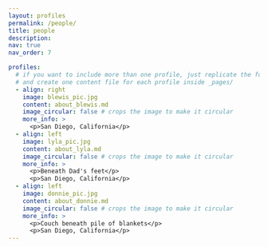 ```yaml
---
layout: profiles
permalink: /people/
title: people
description: 
nav: true
nav_order: 7

profiles:
  # if you want to include more than one profile, just replicate the following block
  # and create one content file for each profile inside _pages/
  - align: right
    image: blewis_pic.jpg
    content: about_blewis.md
    image_circular: false # crops the image to make it circular
    more_info: >
      <p>San Diego, California</p>
  - align: left
    image: lyla_pic.jpg
    content: about_lyla.md
    image_circular: false # crops the image to make it circular
    more_info: >
      <p>Beneath Dad's feet</p>
      <p>San Diego, California</p>
  - align: left
    image: donnie_pic.jpg
    content: about_donnie.md
    image_circular: false # crops the image to make it circular
    more_info: >
      <p>Couch beneath pile of blankets</p>
      <p>San Diego, California</p>
---
```

